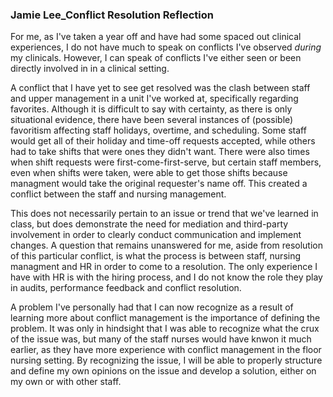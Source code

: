 ### Jamie Lee_Conflict Resolution Reflection

For me, as I've taken a year off and have had some spaced out clinical experiences, I do not have much to speak on conflicts I've observed *during* my clinicals. However, I can speak of conflicts I've either seen or been directly involved in in a clinical setting. 

A conflict that I have yet to see get resolved was the clash between staff and upper management in a unit I've worked at, specifically regarding favorites. Although it is difficult to say with certainty, as there is only situational evidence, there have been several instances of (possible) favoritism affecting staff holidays, overtime, and scheduling. Some staff would get all of their holiday and time-off requests accepted, while others had to take shifts that were ones they didn't want. There were also times when shift requests were first-come-first-serve, but certain staff members, even when shifts were taken, were able to get those shifts because managment would take the original requester's name off. This created a conflict between the staff and nursing management. 

This does not necessarily pertain to an issue or trend that we've learned in class, but does demonstrate the need for mediation and third-party involvement in order to clearly conduct communication and implement changes. A question that remains unanswered for me, aside from resolution of this particular conflict, is what the process is between staff, nursing managment and HR in order to come to a resolution. The only experience I have with HR is with the hiring process, and I do not know the role they play in audits, performance feedback and conflict resolution. 

A problem I've personally had that I can now recognize as a result of learning more about conflict management is the importance of defining the problem. It was only in hindsight that I was able to recognize what the crux of the issue was, but many of the staff nurses would have knwon it much earlier, as they have more experience with conflict management in the floor nursing setting. By recognizing the issue, I will be able to properly structure and define my own opinions on the issue and develop a solution, either on my own or with other staff. 